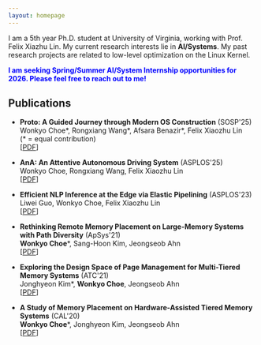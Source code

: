 ```yaml
---
layout: homepage
---
```


I am a 5th year Ph.D. student at University of Virginia, working with Prof. Felix Xiazhu Lin.
My current research interests lie in **AI/Systems**.
My past research projects are related to low-level optimization on the Linux Kernel.

**<span style="color:blue">I am seeking Spring/Summer AI/System Internship opportunities for 2026. Please feel free to reach out to me!</span>**



## Publications
- **Proto: A Guided Journey through Modern OS Construction** (SOSP'25)
    <br>
    Wonkyo Choe\*, Rongxiang Wang\*, Afsara Benazir\*, Felix Xiaozhu Lin 
    <br>
    (* = equal contribution)
    <br>
    [[PDF](https://dl.acm.org/doi/10.1145/3731569.3764811)]

- **AnA: An Attentive Autonomous Driving System**  (ASPLOS'25)
    <br>
    Wonkyo Choe, Rongxiang Wang, Felix Xiaozhu Lin
    <br>
    [[PDF](https://dl.acm.org/doi/10.1145/3669940.3707261)]

- **Efficient NLP Inference at the Edge via Elastic Pipelining** (ASPLOS'23)
    <br>
    Liwei Guo, Wonkyo Choe, Felix Xiaozhu Lin
    <br>
    [[PDF](https://dl.acm.org/doi/10.1145/3575693.3575698)]

- **Rethinking Remote Memory Placement on Large-Memory Systems with Path Diversity** (ApSys'21)
  <br>
  **Wonkyo Choe**\*, Sang-Hoon Kim, Jeongseob Ahn
  <br>
  [[PDF](https://dl.acm.org/doi/10.1145/3476886.3477516)]

- **Exploring the Design Space of Page Management for Multi-Tiered Memory Systems** (ATC'21)
  <br>
  Jonghyeon Kim\*, **Wonkyo Choe**, Jeongseob Ahn
  <br>
  [[PDF](https://www.usenix.org/conference/atc21/presentation/kim-jonghyeon)]

- **A Study of Memory Placement on Hardware-Assisted Tiered Memory Systems** (CAL'20)
  <br>
  **Wonkyo Choe**\*, Jonghyeon Kim, Jeongseob Ahn
  <br>
  [[PDF](https://ieeexplore.ieee.org/document/9165024)]
